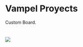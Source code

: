 # Vampel Proyects
Custom Board.
# 
<img src="https://upload.wikimedia.org/wikipedia/commons/thumb/b/b0/V_for_Vendetta_graffiti.svg/250px-V_for_Vendetta_graffiti.svg.png">
